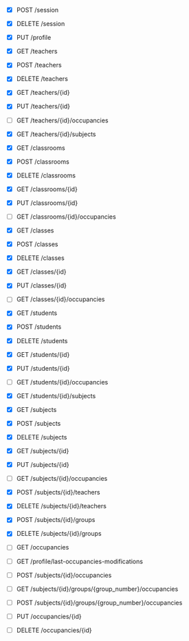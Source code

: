 - [x] POST   /session
- [x] DELETE /session

- [x] PUT    /profile

- [x] GET    /teachers
- [x] POST   /teachers
- [x] DELETE /teachers
- [x] GET    /teachers/{id}
- [x] PUT    /teachers/{id}
- [ ] GET    /teachers/{id}/occupancies
- [x] GET    /teachers/{id}/subjects

- [x] GET    /classrooms
- [x] POST   /classrooms
- [x] DELETE /classrooms
- [x] GET    /classrooms/{id}
- [x] PUT    /classrooms/{id}
- [ ] GET    /classrooms/{id}/occupancies

- [x] GET    /classes
- [x] POST   /classes
- [x] DELETE /classes
- [x] GET    /classes/{id}
- [x] PUT    /classes/{id}
- [ ] GET    /classes/{id}/occupancies

- [x] GET    /students
- [x] POST   /students
- [x] DELETE /students
- [x] GET    /students/{id}
- [x] PUT    /students/{id}
- [ ] GET    /students/{id}/occupancies
- [x] GET    /students/{id}/subjects

- [x] GET    /subjects
- [x] POST   /subjects
- [x] DELETE /subjects
- [x] GET    /subjects/{id}
- [x] PUT    /subjects/{id}
- [ ] GET    /subjects/{id}/occupancies
- [x] POST   /subjects/{id}/teachers
- [x] DELETE /subjects/{id}/teachers
- [x] POST   /subjects/{id}/groups
- [x] DELETE /subjects/{id}/groups

- [ ] GET    /occupancies

- [ ] GET    /profile/last-occupancies-modifications
- [ ] POST   /subjects/{id}/occupancies
- [ ] GET    /subjects/{id}/groups/{group_number}/occupancies
- [ ] POST   /subjects/{id}/groups/{group_number}/occupancies
- [ ] PUT    /occupancies/{id}
- [ ] DELETE /occupancies/{id}
